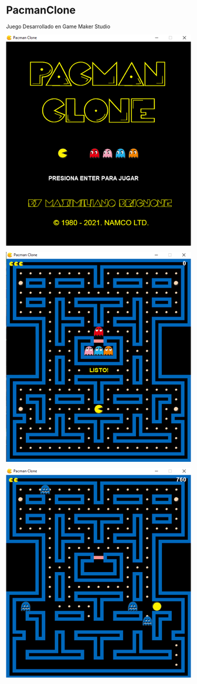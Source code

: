 # PacmanClone
Juego Desarrollado en Game Maker Studio

![pacmanclone](https://github.com/mbrignone93/PacmanClone/blob/master/screenshot/1.png)

![pacmanclone](https://github.com/mbrignone93/PacmanClone/blob/master/screenshot/2.png)

![pacmanclone](https://github.com/mbrignone93/PacmanClone/blob/master/screenshot/3.png)
